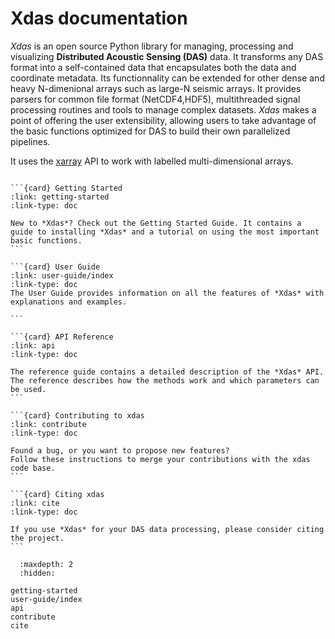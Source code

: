 # Xdas documentation


*Xdas* is an open source Python library for managing, processing and visualizing **Distributed Acoustic Sensing (DAS)** data. It transforms any DAS format into a self-contained data that encapsulates both the data and coordinate metadata.
Its functionnality can be extended for other dense and heavy N-dimenional arrays such as large-N seismic arrays. It provides parsers for common 
file format (NetCDF4,HDF5), multithreaded signal processing routines and tools to manage complex datasets. *Xdas* makes a point of offering the user extensibility, allowing users to take advantage of the basic functions optimized for DAS to build their own parallelized pipelines. 
  

It uses the
[xarray](https://xarray.dev) API to work with labelled multi-dimensional arrays. 




````{grid} 1 1 2 3

```{card} Getting Started
:link: getting-started
:link-type: doc

New to *Xdas*? Check out the Getting Started Guide. It contains a guide to installing *Xdas* and a tutorial on using the most important basic functions. 
```

```{card} User Guide
:link: user-guide/index
:link-type: doc
The User Guide provides information on all the features of *Xdas* with explanations and examples.

```

```{card} API Reference
:link: api
:link-type: doc

The reference guide contains a detailed description of the *Xdas* API.
The reference describes how the methods work and which parameters can
be used.
```

```{card} Contributing to xdas
:link: contribute
:link-type: doc

Found a bug, or you want to propose new features?
Follow these instructions to merge your contributions with the xdas code base.
```

```{card} Citing xdas
:link: cite
:link-type: doc

If you use *Xdas* for your DAS data processing, please consider citing the project.
```

````



```{toctree}
  :maxdepth: 2
  :hidden:

getting-started
user-guide/index
api
contribute
cite
```
